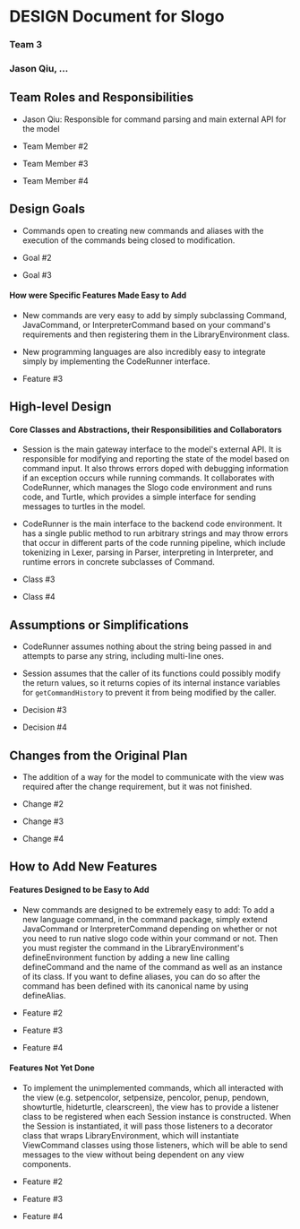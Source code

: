 # DESIGN Document for Slogo

### Team 3

### Jason Qiu, ...

## Team Roles and Responsibilities

* Jason Qiu: Responsible for command parsing and main external API for the model

* Team Member #2

* Team Member #3

* Team Member #4

## Design Goals

* Commands open to creating new commands and aliases with the execution of the commands being closed
  to modification.

* Goal #2

* Goal #3

#### How were Specific Features Made Easy to Add

* New commands are very easy to add by simply subclassing Command, JavaCommand, or
  InterpreterCommand
  based on your command's requirements and then registering them in the LibraryEnvironment class.

* New programming languages are also incredibly easy to integrate simply by implementing the
  CodeRunner interface.

* Feature #3

## High-level Design

#### Core Classes and Abstractions, their Responsibilities and Collaborators

* Session is the main gateway interface to the model's external API. It is responsible for modifying
  and
  reporting the state of the model based on command input. It also throws errors doped with
  debugging information if an exception occurs while running commands. It collaborates with
  CodeRunner, which manages the Slogo code environment and runs code, and Turtle, which provides a
  simple interface for sending messages to turtles in the model.

* CodeRunner is the main interface to the backend code environment. It has a single public method to
  run arbitrary strings and may throw errors that occur in different parts of the code running
  pipeline, which include tokenizing in Lexer, parsing in Parser, interpreting in Interpreter, and
  runtime errors in concrete subclasses of Command.

* Class #3

* Class #4

## Assumptions or Simplifications

* CodeRunner assumes nothing about the string being passed in and attempts to parse any string,
  including multi-line ones.

* Session assumes that the caller of its functions could possibly modify the return values, so it
  returns copies of its internal instance variables for `getCommandHistory` to prevent it from being
  modified by the caller.

* Decision #3

* Decision #4

## Changes from the Original Plan

* The addition of a way for the model to communicate with the view was required after the change
  requirement, but it was not finished.

* Change #2

* Change #3

* Change #4

## How to Add New Features

#### Features Designed to be Easy to Add

* New commands are designed to be extremely easy to add: To add a new language command, in the
  command package, simply extend JavaCommand or InterpreterCommand depending on whether or not you
  need to run native slogo code within your command or not. Then you must register the command in
  the LibraryEnvironment's defineEnvironment function by adding a new line calling defineCommand and
  the name of the command as well as an instance of its class. If you want to define aliases, you
  can do so after the command has been defined with its canonical name by using defineAlias.

* Feature #2

* Feature #3

* Feature #4

#### Features Not Yet Done

* To implement the unimplemented commands, which all interacted with the view (e.g. setpencolor,
  setpensize, pencolor, penup, pendown, showturtle, hideturtle, clearscreen), the view has to
  provide a listener class to be registered when each Session instance is constructed. When the
  Session is instantiated, it will pass those listeners to a decorator class that wraps
  LibraryEnvironment, which will instantiate ViewCommand classes using those listeners, which will
  be able to send messages to the view without being dependent on any view components.

* Feature #2

* Feature #3

* Feature #4
 